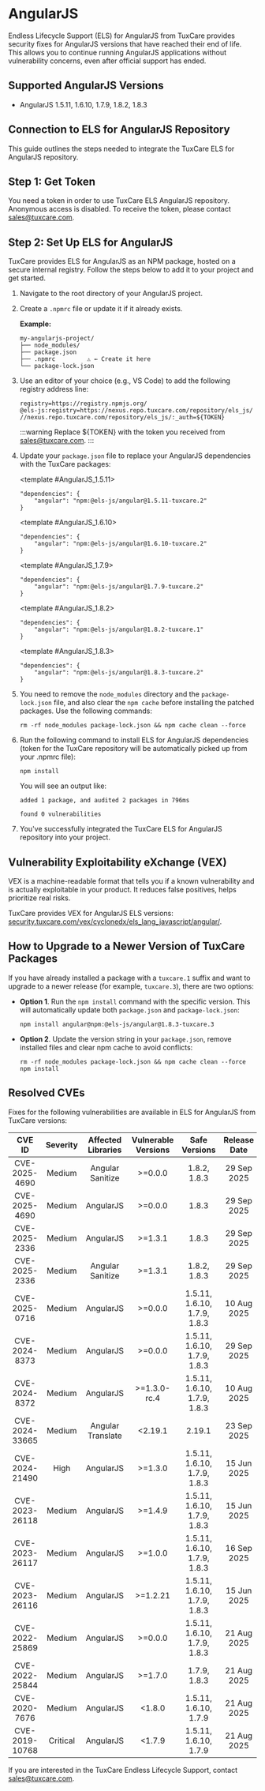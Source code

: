 # AngularJS

Endless Lifecycle Support (ELS) for AngularJS from TuxCare provides security fixes for AngularJS versions that have reached their end of life. This allows you to continue running AngularJS applications without vulnerability concerns, even after official support has ended.

## Supported AngularJS Versions

* AngularJS 1.5.11, 1.6.10, 1.7.9, 1.8.2, 1.8.3

## Connection to ELS for AngularJS Repository

This guide outlines the steps needed to integrate the TuxCare ELS for AngularJS repository.

## Step 1: Get Token

You need a token in order to use TuxCare ELS AngularJS repository. Anonymous access is disabled. To receive the token, please contact [sales@tuxcare.com](mailto:sales@tuxcare.com).

## Step 2: Set Up ELS for AngularJS

TuxCare provides ELS for AngularJS as an NPM package, hosted on a secure internal registry. Follow the steps below to add it to your project and get started.

1. Navigate to the root directory of your AngularJS project.
2. Create a `.npmrc` file or update it if it already exists.

   **Example:**

   ```text
   my-angularjs-project/
   ├── node_modules/
   ├── package.json
   ├── .npmrc         ⚠️ ← Create it here
   └── package-lock.json
   ```

3. Use an editor of your choice (e.g., VS Code) to add the following registry address line:

   <CodeWithCopy>

   ```text
   registry=https://registry.npmjs.org/
   @els-js:registry=https://nexus.repo.tuxcare.com/repository/els_js/
   //nexus.repo.tuxcare.com/repository/els_js/:_auth=${TOKEN}
   ```

   </CodeWithCopy>

   :::warning
   Replace ${TOKEN} with the token you received from [sales@tuxcare.com](mailto:sales@tuxcare.com).
   :::

4. Update your `package.json` file to replace your AngularJS dependencies with the TuxCare packages:

   <TableTabs label="Choose AngularJS version: " >

     <template #AngularJS_1.5.11>

     <CodeWithCopy>

     ```text
     "dependencies": {
         "angular": "npm:@els-js/angular@1.5.11-tuxcare.2"
     }
     ```

     </CodeWithCopy>

     </template>

     <template #AngularJS_1.6.10>

     <CodeWithCopy>

     ```text
     "dependencies": {
         "angular": "npm:@els-js/angular@1.6.10-tuxcare.2"
     }
     ```

     </CodeWithCopy>

     </template>

     <template #AngularJS_1.7.9>

     <CodeWithCopy>
 
     ```text
     "dependencies": {
         "angular": "npm:@els-js/angular@1.7.9-tuxcare.2"
    }
     ```

     </CodeWithCopy>

     </template>

     <template #AngularJS_1.8.2>

     <CodeWithCopy>

     ```text
     "dependencies": {
         "angular": "npm:@els-js/angular@1.8.2-tuxcare.1"
     }
     ```

     </CodeWithCopy>    

     </template> 

     <template #AngularJS_1.8.3>

     <CodeWithCopy>

     ```text
     "dependencies": {
         "angular": "npm:@els-js/angular@1.8.3-tuxcare.2"
     }
     ```

     </CodeWithCopy>

     </template>

   </TableTabs>

5. You need to remove the `node_modules` directory and the `package-lock.json` file, and also clear the `npm cache` before installing the patched packages. Use the following commands:
   
   <CodeWithCopy>

   ```text
   rm -rf node_modules package-lock.json && npm cache clean --force
   ```

   </CodeWithCopy>

6. Run the following command to install ELS for AngularJS dependencies (token for the TuxCare repository will be automatically picked up from your .npmrc file):

   <CodeWithCopy>

   ```text
   npm install
   ```

   </CodeWithCopy>

   You will see an output like:

   ```text
   added 1 package, and audited 2 packages in 796ms

   found 0 vulnerabilities
   ```

7. You've successfully integrated the TuxCare ELS for AngularJS repository into your project.

## Vulnerability Exploitability eXchange (VEX)

VEX is a machine-readable format that tells you if a known vulnerability and is actually exploitable in your product. It reduces false positives, helps prioritize real risks.

TuxCare provides VEX for AngularJS ELS versions: [security.tuxcare.com/vex/cyclonedx/els_lang_javascript/angular/](https://security.tuxcare.com/vex/cyclonedx/els_lang_javascript/angular/).

## How to Upgrade to a Newer Version of TuxCare Packages

If you have already installed a package with a `tuxcare.1` suffix and want to upgrade to a newer release (for example, `tuxcare.3`), there are two options:

* **Option 1**. Run the `npm install` command with the specific version. This will automatically update both `package.json` and `package-lock.json`:

  <CodeWithCopy>

  ```text
  npm install angular@npm:@els-js/angular@1.8.3-tuxcare.3
  ```

  </CodeWithCopy>

* **Option 2**. Update the version string in your `package.json`, remove installed files and clear npm cache to avoid conflicts:

  <CodeWithCopy>

  ```text
  rm -rf node_modules package-lock.json && npm cache clean --force
  npm install
  ```

  </CodeWithCopy>

## Resolved CVEs

Fixes for the following vulnerabilities are available in ELS for AngularJS from TuxCare versions:

| CVE ID         | Severity |  Affected Libraries | Vulnerable Versions |        Safe Versions         | Release Date |
| :------------: | :------: | :-----------------: |:-------------------:|:----------------------------:| :----------: |
| CVE-2025-4690  | Medium   | Angular Sanitize    |       >=0.0.0       |         1.8.2, 1.8.3         | 29 Sep 2025  |
| CVE-2025-4690  | Medium   | AngularJS           |       >=0.0.0       |            1.8.3             | 29 Sep 2025  |
| CVE-2025-2336  | Medium   | AngularJS           |       >=1.3.1       |            1.8.3             | 29 Sep 2025  |
| CVE-2025-2336  | Medium   | Angular Sanitize    |       >=1.3.1       |         1.8.2, 1.8.3         | 29 Sep 2025  |
| CVE-2025-0716  | Medium   | AngularJS           |       >=0.0.0       | 1.5.11, 1.6.10, 1.7.9, 1.8.3 | 10 Aug 2025  |
| CVE-2024-8373  | Medium   | AngularJS           |       >=0.0.0       | 1.5.11, 1.6.10, 1.7.9, 1.8.3 | 29 Sep 2025  |
| CVE-2024-8372  | Medium   | AngularJS           |    >=1.3.0-rc.4     | 1.5.11, 1.6.10, 1.7.9, 1.8.3 | 10 Aug 2025  |
| CVE-2024-33665 | Medium   | Angular Translate   |       <2.19.1       |            2.19.1            | 23 Sep 2025  |
| CVE-2024-21490 | High     | AngularJS           |       >=1.3.0       | 1.5.11, 1.6.10, 1.7.9, 1.8.3 | 15 Jun 2025  |
| CVE-2023-26118 | Medium   | AngularJS           |       >=1.4.9       | 1.5.11, 1.6.10, 1.7.9, 1.8.3 | 15 Jun 2025  |
| CVE-2023-26117 | Medium   | AngularJS           |       >=1.0.0       | 1.5.11, 1.6.10, 1.7.9, 1.8.3 | 16 Sep 2025  |
| CVE-2023-26116 | Medium   | AngularJS           |      >=1.2.21       | 1.5.11, 1.6.10, 1.7.9, 1.8.3 | 15 Jun 2025  |
| CVE-2022-25869 | Medium   | AngularJS           |       >=0.0.0       | 1.5.11, 1.6.10, 1.7.9, 1.8.3 | 21 Aug 2025  |
| CVE-2022-25844 | Medium   | AngularJS           |       >=1.7.0       |         1.7.9, 1.8.3         | 21 Aug 2025  |
| CVE-2020-7676  | Medium   | AngularJS           |       <1.8.0        |    1.5.11, 1.6.10, 1.7.9     | 21 Aug 2025  |
| CVE-2019-10768 | Critical | AngularJS           |       <1.7.9        |    1.5.11, 1.6.10, 1.7.9     | 21 Aug 2025  |



If you are interested in the TuxCare Endless Lifecycle Support, contact [sales@tuxcare.com](mailto:sales@tuxcare.com).

